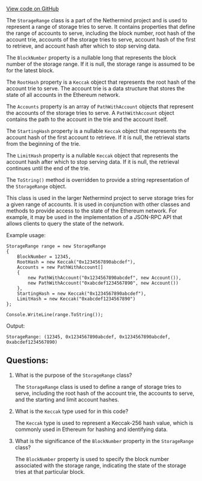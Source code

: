 [View code on GitHub](https://github.com/NethermindEth/nethermind/src/Nethermind/Nethermind.State/Snap/StorageRange.cs)

The `StorageRange` class is a part of the Nethermind project and is used to represent a range of storage tries to serve. It contains properties that define the range of accounts to serve, including the block number, root hash of the account trie, accounts of the storage tries to serve, account hash of the first to retrieve, and account hash after which to stop serving data.

The `BlockNumber` property is a nullable long that represents the block number of the storage range. If it is null, the storage range is assumed to be for the latest block.

The `RootHash` property is a `Keccak` object that represents the root hash of the account trie to serve. The account trie is a data structure that stores the state of all accounts in the Ethereum network.

The `Accounts` property is an array of `PathWithAccount` objects that represent the accounts of the storage tries to serve. A `PathWithAccount` object contains the path to the account in the trie and the account itself.

The `StartingHash` property is a nullable `Keccak` object that represents the account hash of the first account to retrieve. If it is null, the retrieval starts from the beginning of the trie.

The `LimitHash` property is a nullable `Keccak` object that represents the account hash after which to stop serving data. If it is null, the retrieval continues until the end of the trie.

The `ToString()` method is overridden to provide a string representation of the `StorageRange` object.

This class is used in the larger Nethermind project to serve storage tries for a given range of accounts. It is used in conjunction with other classes and methods to provide access to the state of the Ethereum network. For example, it may be used in the implementation of a JSON-RPC API that allows clients to query the state of the network. 

Example usage:

```
StorageRange range = new StorageRange
{
    BlockNumber = 12345,
    RootHash = new Keccak("0x1234567890abcdef"),
    Accounts = new PathWithAccount[]
    {
        new PathWithAccount("0x1234567890abcdef", new Account()),
        new PathWithAccount("0xabcdef1234567890", new Account())
    },
    StartingHash = new Keccak("0x1234567890abcdef"),
    LimitHash = new Keccak("0xabcdef1234567890")
};

Console.WriteLine(range.ToString());
```

Output:
```
StorageRange: (12345, 0x1234567890abcdef, 0x1234567890abcdef, 0xabcdef1234567890)
```
## Questions: 
 1. What is the purpose of the `StorageRange` class?
    
    The `StorageRange` class is used to define a range of storage tries to serve, including the root hash of the account trie, the accounts to serve, and the starting and limit account hashes.

2. What is the `Keccak` type used for in this code?
    
    The `Keccak` type is used to represent a Keccak-256 hash value, which is commonly used in Ethereum for hashing and identifying data.

3. What is the significance of the `BlockNumber` property in the `StorageRange` class?
    
    The `BlockNumber` property is used to specify the block number associated with the storage range, indicating the state of the storage tries at that particular block.